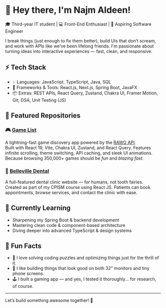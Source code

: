 # 👋 Hey there, I'm Najm Aldeen!

🎓 Third-year IT student | 💻 Front-End Enthusiast | 🚀 Aspiring Software Engineer

I break things (just enough to fix them better), build UIs that don’t scream, and work with APIs like we’ve been lifelong friends. I'm passionate about turning ideas into interactive experiences — fast, clean, and responsive.

## ⚡ Tech Stack
- 💡 Languages: JavaScript, TypeScript, Java, SQL
- 🧰 Frameworks & Tools: React.js, Next.js, Spring Boot, JavaFX
- 📦 Extras: REST APIs, React Query, Zustand, Chakra UI, Framer Motion, Git, DSA, Unit Testing (JS)

## 📂 Featured Repositories

### 🎮 [Game List](https://github.com/NajmAlzorqah/game-list)
A lightning-fast game discovery app powered by the [RAWG API](https://rawg.io/apidocs).  
Built with React 19, Vite, Chakra UI, Zustand, and React Query. Features infinite scrolling, theme switching, API caching, and sleek UI animations.  
Because browsing 350,000+ games should be *fun* and *blazing fast*.

### 🦷 [Belleville Dental](https://github.com/NajmAlzorqah/belleville-dental-react-eproject)
A full-featured dental clinic website — for humans, not tooth fairies.  
Created as part of my CPISM course using React JS. Patients can book appointments, browse services, and contact the clinic with ease.

## 🌱 Currently Learning
- Sharpening my Spring Boot & backend development
- Mastering clean code & component-based architecture
- Diving deeper into advanced TypeScript & design systems

## 🧠 Fun Facts
- 🧩 I love solving coding puzzles and optimizing things just for the thrill of it.
- 📱 I like building things that look good on both 32" monitors and tiny phone screens.
- 🕹️ I built a gaming app — and yes, I tested it thoroughly... for research, of course.

---

Let’s build something awesome together! 🚀
